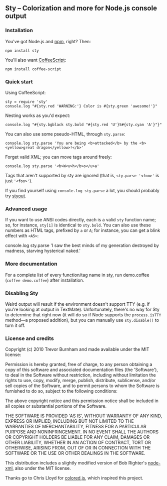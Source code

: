 ## Sty – Colorization and more for Node.js console output

### Installation

You've got Node.js and [npm](http://npmjs.org), right? Then:

    npm install sty

You'll also want [CoffeeScript](http://coffeescript.org):

    npm install coffee-script

### Quick start

Using CoffeeScript:

    sty = require 'sty'
    console.log "#{sty.red 'WARNING:'} Color is #{sty.green 'awesome!'}"

Nesting works as you'd expect:

    console.log "#{sty.bgblack sty.bold "#{sty.red 'U'}S#{sty.cyan 'A'}"}"

You can also use some pseudo-HTML, through `sty.parse`:

    console.log sty.parse 'You are being <b>attacked</b> by the <b><yellow>great dragon</yellow>!</b>'

Forget valid XML; you can move tags around freely:

    console.log sty.parse '<b>W<u>h</b>o</u>a'

Tags that aren't supported by sty are ignored (that is, `sty.parse '<foo>'` is just `'<foo>'`).

If you find yourself using `console.log sty.parse` a lot, you should probably try [styout](https://github.com/TrevorBurnham/styout).

### Advanced usage

If you want to use ANSI codes directly, each is a valid `sty` function name; so, for instance, `sty[1]` is identical to `sty.bold`. You can also use these numbers as HTML tags, prefixed by `a` or `A`; for instance, you can get a blink effect with `<A5>`:

  console.log sty.parse 'I saw the best minds of my generation destroyed by <A5>madness</A5>, starving hysterical naked.'

### More documentation

For a complete list of every function/tag name in sty, run demo.coffee (`coffee demo.coffee`) after installation.

### Disabling Sty

Weird output will result if the environment doesn't support TTY (e.g. if you're looking at output in TextMate). Unfortunately, there's no way for Sty to determine that right now (it will do so if Node supports the `process.isTTY` method—a proposed addition), but you can manually use `sty.disable()` to turn it off.

### License and credits

Copyright (c) 2010 Trevor Burnham and made available under the MIT license:

Permission is hereby granted, free of charge, to any person obtaining a copy of this software and associated documentation files (the 'Software'), to deal in the Software without restriction, including without limitation the rights to use, copy, modify, merge, publish, distribute, sublicense, and/or sell copies of the Software, and to permit persons to whom the Software is furnished to do so, subject to the following conditions:

The above copyright notice and this permission notice shall be included in all copies or substantial portions of the Software.

THE SOFTWARE IS PROVIDED 'AS IS', WITHOUT WARRANTY OF ANY KIND, EXPRESS OR IMPLIED, INCLUDING BUT NOT LIMITED TO THE WARRANTIES OF MERCHANTABILITY, FITNESS FOR A PARTICULAR PURPOSE AND NONINFRINGEMENT. IN NO EVENT SHALL THE AUTHORS OR COPYRIGHT HOLDERS BE LIABLE FOR ANY CLAIM, DAMAGES OR OTHER LIABILITY, WHETHER IN AN ACTION OF CONTRACT, TORT OR OTHERWISE, ARISING FROM, OUT OF OR IN CONNECTION WITH THE SOFTWARE OR THE USE OR OTHER DEALINGS IN THE SOFTWARE.

This distribution includes a slightly modified version of Bob Righter's [node-xml](https://github.com/robrighter/node-xml/), also under the MIT license.

Thanks go to Chris Lloyd for [colored.js](https://github.com/chrislloyd/colored.js), which inspired this project.
